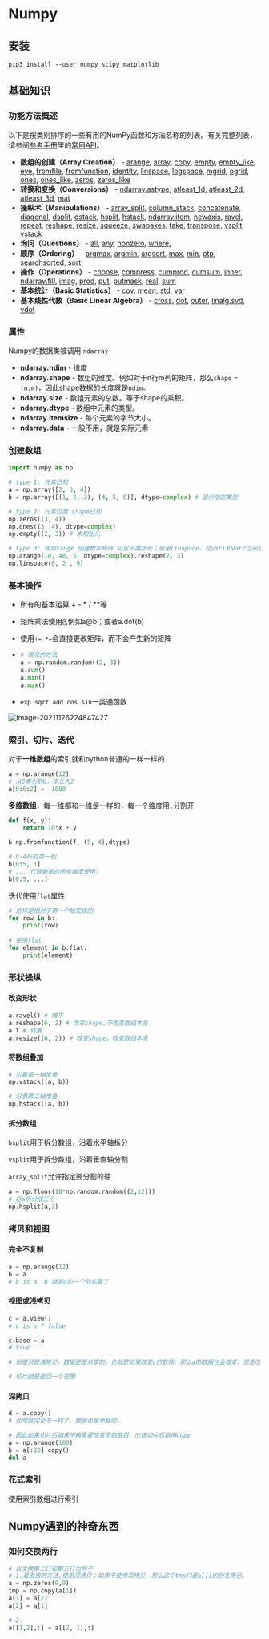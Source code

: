 # Numpy

## 安装

```shell
pip3 install --user numpy scipy matplotlib
```



## 基础知识

### 功能方法概述

以下是按类别排序的一些有用的NumPy函数和方法名称的列表。有关完整列表，请参阅[参考手册](https://www.numpy.org.cn/reference/)里的[常用API](https://www.numpy.org.cn/reference/routines/)。

- **数组的创建（Array Creation）** - [arange](https://numpy.org/devdocs/reference/generated/numpy.arange.html#numpy.arange), [array](https://numpy.org/devdocs/reference/generated/numpy.array.html#numpy.array), [copy](https://numpy.org/devdocs/reference/generated/numpy.copy.html#numpy.copy), [empty](https://numpy.org/devdocs/reference/generated/numpy.empty.html#numpy.empty), [empty_like](https://numpy.org/devdocs/reference/generated/numpy.empty_like.html#numpy.empty_like), [eye](https://numpy.org/devdocs/reference/generated/numpy.eye.html#numpy.eye), [fromfile](https://numpy.org/devdocs/reference/generated/numpy.fromfile.html#numpy.fromfile), [fromfunction](https://numpy.org/devdocs/reference/generated/numpy.fromfunction.html#numpy.fromfunction), [identity](https://numpy.org/devdocs/reference/generated/numpy.identity.html#numpy.identity), [linspace](https://numpy.org/devdocs/reference/generated/numpy.linspace.html#numpy.linspace), [logspace](https://numpy.org/devdocs/reference/generated/numpy.logspace.html#numpy.logspace), [mgrid](https://numpy.org/devdocs/reference/generated/numpy.mgrid.html#numpy.mgrid), [ogrid](https://numpy.org/devdocs/reference/generated/numpy.ogrid.html#numpy.ogrid), [ones](https://numpy.org/devdocs/reference/generated/numpy.ones.html#numpy.ones), [ones_like](https://numpy.org/devdocs/reference/generated/numpy.ones_like.html#numpy.ones_like), [zeros](https://numpy.org/devdocs/reference/generated/numpy.zeros.html#numpy.zeros), [zeros_like](https://numpy.org/devdocs/reference/generated/numpy.zeros_like.html#numpy.zeros_like)
- **转换和变换（Conversions）** - [ndarray.astype](https://numpy.org/devdocs/reference/generated/numpy.ndarray.astype.html#numpy.ndarray.astype), [atleast_1d](https://numpy.org/devdocs/reference/generated/numpy.atleast_1d.html#numpy.atleast_1d), [atleast_2d](https://numpy.org/devdocs/reference/generated/numpy.atleast_2d.html#numpy.atleast_2d), [atleast_3d](https://numpy.org/devdocs/reference/generated/numpy.atleast_3d.html#numpy.atleast_3d), [mat](https://numpy.org/devdocs/reference/generated/numpy.mat.html#numpy.mat)
- **操纵术（Manipulations）** - [array_split](https://numpy.org/devdocs/reference/generated/numpy.array_split.html#numpy.array_split), [column_stack](https://numpy.org/devdocs/reference/generated/numpy.column_stack.html#numpy.column_stack), [concatenate](https://numpy.org/devdocs/reference/generated/numpy.concatenate.html#numpy.concatenate), [diagonal](https://numpy.org/devdocs/reference/generated/numpy.diagonal.html#numpy.diagonal), [dsplit](https://numpy.org/devdocs/reference/generated/numpy.dsplit.html#numpy.dsplit), [dstack](https://numpy.org/devdocs/reference/generated/numpy.dstack.html#numpy.dstack), [hsplit](https://numpy.org/devdocs/reference/generated/numpy.hsplit.html#numpy.hsplit), [hstack](https://numpy.org/devdocs/reference/generated/numpy.hstack.html#numpy.hstack), [ndarray.item](https://numpy.org/devdocs/reference/generated/numpy.ndarray.item.html#numpy.ndarray.item), [newaxis](https://www.numpy.org.cn/reference/constants.html#numpy.newaxis), [ravel](https://numpy.org/devdocs/reference/generated/numpy.ravel.html#numpy.ravel), [repeat](https://numpy.org/devdocs/reference/generated/numpy.repeat.html#numpy.repeat), [reshape](https://numpy.org/devdocs/reference/generated/numpy.reshape.html#numpy.reshape), [resize](https://numpy.org/devdocs/reference/generated/numpy.resize.html#numpy.resize), [squeeze](https://numpy.org/devdocs/reference/generated/numpy.squeeze.html#numpy.squeeze), [swapaxes](https://numpy.org/devdocs/reference/generated/numpy.swapaxes.html#numpy.swapaxes), [take](https://numpy.org/devdocs/reference/generated/numpy.take.html#numpy.take), [transpose](https://numpy.org/devdocs/reference/generated/numpy.transpose.html#numpy.transpose), [vsplit](https://numpy.org/devdocs/reference/generated/numpy.vsplit.html#numpy.vsplit), [vstack](https://numpy.org/devdocs/reference/generated/numpy.vstack.html#numpy.vstack)
- **询问（Questions）** - [all](https://numpy.org/devdocs/reference/generated/numpy.all.html#numpy.all), [any](https://numpy.org/devdocs/reference/generated/numpy.any.html#numpy.any), [nonzero](https://numpy.org/devdocs/reference/generated/numpy.nonzero.html#numpy.nonzero), [where](https://numpy.org/devdocs/reference/generated/numpy.where.html#numpy.where),
- **顺序（Ordering）** - [argmax](https://numpy.org/devdocs/reference/generated/numpy.argmax.html#numpy.argmax), [argmin](https://numpy.org/devdocs/reference/generated/numpy.argmin.html#numpy.argmin), [argsort](https://numpy.org/devdocs/reference/generated/numpy.argsort.html#numpy.argsort), [max](https://docs.python.org/dev/library/functions.html#max), [min](https://docs.python.org/dev/library/functions.html#min), [ptp](https://numpy.org/devdocs/reference/generated/numpy.ptp.html#numpy.ptp), [searchsorted](https://numpy.org/devdocs/reference/generated/numpy.searchsorted.html#numpy.searchsorted), [sort](https://numpy.org/devdocs/reference/generated/numpy.sort.html#numpy.sort)
- **操作（Operations）** - [choose](https://numpy.org/devdocs/reference/generated/numpy.choose.html#numpy.choose), [compress](https://numpy.org/devdocs/reference/generated/numpy.compress.html#numpy.compress), [cumprod](https://numpy.org/devdocs/reference/generated/numpy.cumprod.html#numpy.cumprod), [cumsum](https://numpy.org/devdocs/reference/generated/numpy.cumsum.html#numpy.cumsum), [inner](https://numpy.org/devdocs/reference/generated/numpy.inner.html#numpy.inner), [ndarray.fill](https://numpy.org/devdocs/reference/generated/numpy.ndarray.fill.html#numpy.ndarray.fill), [imag](https://numpy.org/devdocs/reference/generated/numpy.imag.html#numpy.imag), [prod](https://numpy.org/devdocs/reference/generated/numpy.prod.html#numpy.prod), [put](https://numpy.org/devdocs/reference/generated/numpy.put.html#numpy.put), [putmask](https://numpy.org/devdocs/reference/generated/numpy.putmask.html#numpy.putmask), [real](https://numpy.org/devdocs/reference/generated/numpy.real.html#numpy.real), [sum](https://numpy.org/devdocs/reference/generated/numpy.sum.html#numpy.sum)
- **基本统计（Basic Statistics）** - [cov](https://numpy.org/devdocs/reference/generated/numpy.cov.html#numpy.cov), [mean](https://numpy.org/devdocs/reference/generated/numpy.mean.html#numpy.mean), [std](https://numpy.org/devdocs/reference/generated/numpy.std.html#numpy.std), [var](https://numpy.org/devdocs/reference/generated/numpy.var.html#numpy.var)
- **基本线性代数（Basic Linear Algebra）** - [cross](https://numpy.org/devdocs/reference/generated/numpy.cross.html#numpy.cross), [dot](https://numpy.org/devdocs/reference/generated/numpy.dot.html#numpy.dot), [outer](https://numpy.org/devdocs/reference/generated/numpy.outer.html#numpy.outer), [linalg.svd](https://numpy.org/devdocs/reference/generated/numpy.linalg.svd.html#numpy.linalg.svd), [vdot](https://numpy.org/devdocs/reference/generated/numpy.vdot.html#numpy.vdot)





### 属性

Numpy的数据类被调用 `ndarray` 

* **ndarray.ndim** - 维度
* **ndarray.shape** - 数组的维度。例如对于n行m列的矩阵，那么`shape` = `(n,m)`，因此shape数据的长度就是`ndim`。
* **ndarray.size** - 数组元素的总数。等于shape的乘积。
* **ndarray.dtype** - 数组中元素的类型。
* **ndarray.itemsize** - 每个元素的字节大小。
* **ndarray.data** - 一般不用，就是实际元素

### 创建数组

```python
import numpy as np

# type 1: 元素已知
a = np.array([2, 3, 4])
b = np.array([(1, 2, 3), (4, 5, 6)], dtype=complex) # 显示指定类型

# type 2: 元素位置 shape已知
np.zeros((3, 4))
np.ones((3, 4), dtype=complex)
np.empty((2, 3)) # 未初始化

# type 3: 使用range 创建数字矩阵 可以设置步长；使用linspace，在var1和var2之间取多少个值
np.arange(10, 40, 5, dtype=complex).reshape(2, 3)
np.linspace(0, 2 , 9)
```



### 基本操作

* 所有的基本运算 + - * / **等

* 矩阵乘法使用`@`,例如a@b；或者a.dot(b)

* 使用`+= *=`会直接更改矩阵，而不会产生新的矩阵

* ```python
  # 常见的方法
  a = np.random.random((2, 3))
  a.sum()
  a.min()
  a.max()
  ```

* `exp sqrt add cos sin`一类通函数

![image-20211126224847427](C:\Users\86150\AppData\Roaming\Typora\typora-user-images\image-20211126224847427.png)



### 索引、切片、迭代

对于**一维数组**的索引就和python普通的一样一样的

```python
a = np.arange(12)
# 从0索引到6，步长为2
a[0:6:2] = -1000
```

**多维数组**，每一维都和一维是一样的，每一个维度用`,`分割开

```python
def f(x, y):
    return 10*x + y

b np.fromfunction(f, (5, 4),dtype)

# 0-4行的第一列
b[0:5, 1]
# ... 代替剩余的所有维度使用:
b[0:5, ...]
```

迭代使用`flat`属性

```python
# 这样是相对于第一个轴完成的
for row in b:
    print(row)
    
# 使用flat
for element in b.flat:
    print(element)
```



### 形状操纵

#### 改变形状

```python
a.ravel() # 摊平
a.reshape(6, 2) # 改变shape,不改变数组本身
a.T # 转置
a.resize((6, 2)) # 改变shape，改变数组本身
```

#### 将数组叠加

```python
# 沿着第一轴堆叠
np.vstack((a, b))

# 沿着第二轴堆叠
np.hstack((a, b))
```

#### 拆分数组

`hsplit`用于拆分数组，沿着水平轴拆分

`vsplit`用于拆分数组，沿着垂直轴分割

`array_split`允许指定要分割的轴

```python
a = np.floor(10*np.random.random((2,12)))
# 将a拆分成三个
np.hsplit(a,3)
```



### 拷贝和视图

#### 完全不复制

```python
a = np.arange(12)
b = a 
# b is a, b 就是a的一个别名罢了
```

#### 视图或浅拷贝

```python
c = a.view()
# c is a ? false 

c.base = a
# true

# 但是只是浅拷贝，数据还是共享的，也就是如果改变c的数据，那么a的数据也会改变，但是改变c的形状是可以的。a不会跟着改变

# 切片就是返回一个视图
```

#### 深拷贝

```python
d = a.copy()
# 此时就完全不一样了，数据也是单独的。

# 因此如果切片后如果不再需要改变原始数组，应该切片后调用copy
a = np.arange(100)
b = a[:20].copy()
del a 
```



### 花式索引

使用索引数组进行索引



## Numpy遇到的神奇东西

### 如何交换两行

```python
# 以交换第二行和第三行为例子
# 1.最直接的方法,使用深拷贝；如果不使用深拷贝，那么这个tmp只是a[1]的别名而已。
a = np.zeros(9,9)
tmp = np.copy(a[1])
a[1] = a[2]
a[2] = a[1]

# 2.
a[[1,2],:] = a[[2, 1],:]
```

